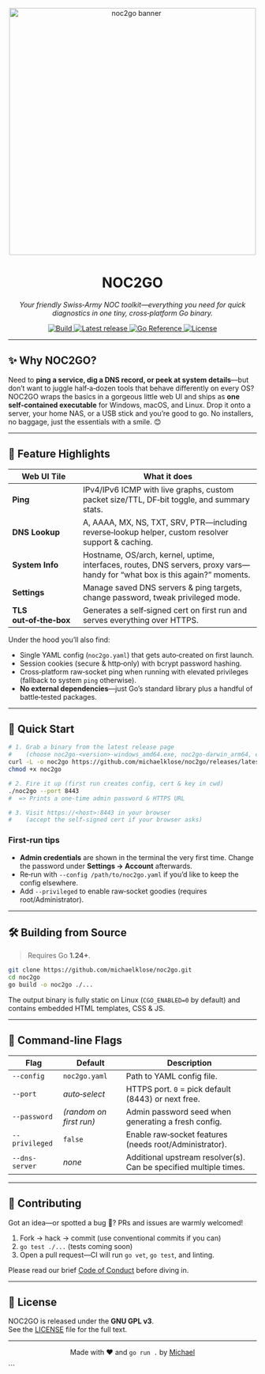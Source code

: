 <p align="center">
  <!-- Feel free to replace this with a real banner later on -->
  <img src="https://raw.githubusercontent.com/michaelklose/noc2go/main/.github/banner.png" alt="noc2go banner" width="500"/>
</p>

<h1 align="center">NOC2GO</h1>
<p align="center"><em>Your friendly Swiss‑Army NOC toolkit—everything you need for quick diagnostics in one tiny, cross‑platform Go binary.</em></p>

<p align="center">
  <a href="https://github.com/michaelklose/noc2go/actions">
    <img alt="Build" src="https://img.shields.io/github/actions/workflow/status/michaelklose/noc2go/ci.yml?label=build&logo=github">
  </a>
  <a href="https://github.com/michaelklose/noc2go/releases">
    <img alt="Latest release" src="https://img.shields.io/github/v/release/michaelklose/noc2go?logo=semantic-release">
  </a>
  <a href="https://pkg.go.dev/github.com/michaelklose/noc2go">
    <img alt="Go Reference" src="https://pkg.go.dev/badge/github.com/michaelklose/noc2go.svg">
  </a>
  <a href="LICENSE">
    <img alt="License" src="https://img.shields.io/github/license/michaelklose/noc2go?color=blue">
  </a>
</p>

---

## ✨ Why NOC2GO?

Need to **ping a service, dig a DNS record, or peek at system details**—but don’t want to juggle half‑a‑dozen tools that behave differently on every OS?  
NOC2GO wraps the basics in a gorgeous little web UI and ships as **one self‑contained executable** for Windows, macOS, and Linux. Drop it onto a server, your home NAS, or a USB stick and you’re good to go. No installers, no baggage, just the essentials with a smile. 😊

---

## 🚀 Feature Highlights

| Web UI Tile | What it does |
|-------------|--------------|
| **Ping** | IPv4/IPv6 ICMP with live graphs, custom packet size/TTL, DF‑bit toggle, and summary stats. |
| **DNS Lookup** | A, AAAA, MX, NS, TXT, SRV, PTR—including reverse‑lookup helper, custom resolver support & caching. |
| **System Info** | Hostname, OS/arch, kernel, uptime, interfaces, routes, DNS servers, proxy vars—handy for “what box is this again?” moments. |
| **Settings** | Manage saved DNS servers & ping targets, change password, tweak privileged mode. |
| **TLS out‑of‑the‑box** | Generates a self‑signed cert on first run and serves everything over HTTPS. |

Under the hood you’ll also find:

* Single YAML config (`noc2go.yaml`) that gets auto‑created on first launch.  
* Session cookies (secure & http‑only) with bcrypt password hashing.  
* Cross‑platform raw‑socket ping when running with elevated privileges (fallback to system `ping` otherwise).  
* **No external dependencies**—just Go’s standard library plus a handful of battle‑tested packages.

---

## 🏃 Quick Start

```bash
# 1. Grab a binary from the latest release page
#    (choose noc2go‑<version>‑windows_amd64.exe, noc2go‑darwin_arm64, etc.)
curl -L -o noc2go https://github.com/michaelklose/noc2go/releases/latest/download/noc2go-linux_amd64
chmod +x noc2go

# 2. Fire it up (first run creates config, cert & key in cwd)
./noc2go --port 8443
#  => Prints a one‑time admin password & HTTPS URL

# 3. Visit https://<host>:8443 in your browser
#    (accept the self‑signed cert if your browser asks)
```

### First‑run tips

* **Admin credentials** are shown in the terminal the very first time. Change the password under **Settings → Account** afterwards.  
* Re‑run with `--config /path/to/noc2go.yaml` if you’d like to keep the config elsewhere.  
* Add `--privileged` to enable raw‑socket goodies (requires root/Administrator).

---

## 🛠 Building from Source

> Requires Go **1.24+**.

```bash
git clone https://github.com/michaelklose/noc2go.git
cd noc2go
go build -o noc2go ./...
```

The output binary is fully static on Linux (`CGO_ENABLED=0` by default) and contains embedded HTML templates, CSS & JS.

---

## 🔧 Command‑line Flags

| Flag | Default | Description |
|------|---------|-------------|
| `--config` | `noc2go.yaml` | Path to YAML config file. |
| `--port` | _auto‑select_ | HTTPS port. `0` = pick default (8443) or next free. |
| `--password` | _(random on first run)_ | Admin password seed when generating a fresh config. |
| `--privileged` | `false` | Enable raw‑socket features (needs root/Administrator). |
| `--dns-server` | _none_ | Additional upstream resolver(s). Can be specified multiple times. |

---

## 🤝 Contributing

Got an idea—or spotted a bug 🐞? PRs and issues are warmly welcomed!

1. Fork → hack → commit (use conventional commits if you can)  
2. `go test ./...` (tests coming soon)  
3. Open a pull request—CI will run `go vet`, `go test`, and linting.

Please read our brief [Code of Conduct](CODE_OF_CONDUCT.md) before diving in.

---

## 📜 License

NOC2GO is released under the **GNU GPL v3**.  
See the [LICENSE](LICENSE) file for the full text.

---

<p align="center">
  Made with ❤️ and <code>go run .</code> by <a href="https://github.com/michaelklose">Michael</a>
</p>
```